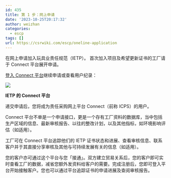 ```yaml
---
id: 435
title: 第 1 步：网上申请
date: '2023-10-25T20:17:32'
author: weizhan
categories:
  - escp
tags: []
url: https://csrwiki.com/escp/oneline-application
---
```


在网上申请加入玩具业责任规范（IETP）。 首次加入项目及希望更新证书的工厂请于 Connect 平台展开申请。

[登入 Connect 平台](https://connect.ethicaltoyprogram.org/zh/Account/Login)继续申请或查看用户纪录：

![](https://csrwiki.com/wp-content/uploads/2024/03/ICTI验厂申请.webp)

**IETP 的 Connect 平台**

递交申请后，您将成为责任采购网上平台 Connect（前称 ICPS）的用户。

Connect 平台不单是一个申请接口，更是一个存有工厂资料的数据库，当中包括生产区域的信息、最新审核报告、以往的整改计划，以及其他指标，如环境影响评估（如适用）。

工厂可在 Connect 平台追踪他们的 IETP 证书状态和进展、查看审核信息、联系客户并于其直接分享审核及其他与可持续发展有关的信息（如适用）。

您的客户亦可通过这个平台与您「接通」。双方建立贸易关系后，您的客户即可实时查看工厂的数据，减省您额外发资料给客户的需要。完成注册后，您即可登入平台开始接触客户。您也可以通过平台追踪证书的申请进展及查阅审核报告。
